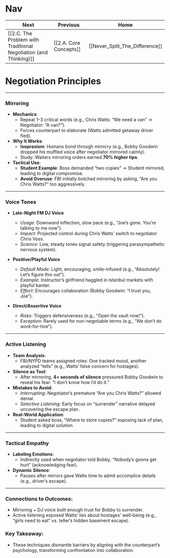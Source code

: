 # Nav 

| Next                                                             | Previous                           | Home                           |
| ---------------------------------------------------------------- | ---------------------------------- | ------------------------------ |
| [[2.C. The Problem with Traditional Negotiation (and Thinking)]] | [[2.A. Core Concepts]] | [[Never_Split_The_Difference]] |
# Negotiation Principles



---

### **Mirroring**

- **Mechanics**:
    - Repeat 1–3 critical words (e.g., Chris Watts: “We need a van” → Negotiator: “A van?”).
    - Forces counterpart to elaborate (Watts admitted getaway driver fled).
- **Why It Works**:
    - **Isopraxism**: Humans bond through mimicry (e.g., Bobby Goodwin dropped his muffled voice after negotiator mirrored calmly).
    - Study: Waiters mirroring orders earned **70% higher tips**.
- **Tactical Use**:
    - **Student Example**: Boss demanded “two copies” → Student mirrored, leading to digital compromise.
    - **Avoid Overuse**: FBI initially botched mirroring by asking, “Are you Chris Watts?” too aggressively.

---

### **Voice Tones**

- **Late-Night FM DJ Voice**
    
    - _Usage_: Downward inflection, slow pace (e.g., “Joe’s gone. You’re talking to me now”).
    - _Impact_: Projected control during Chris Watts’ switch to negotiator Chris Voss.
    - _Science_: Low, steady tones signal safety (triggering parasympathetic nervous system).
- **Positive/Playful Voice**
    
    - _Default Mode_: Light, encouraging, smile-infused (e.g., “Absolutely! Let’s figure this out”).
    - _Example_: Instructor’s girlfriend haggled in Istanbul markets with playful banter.
    - _Effect_: Encourages collaboration (Bobby Goodwin: “I trust you, Joe”).
- **Direct/Assertive Voice**
    
    - _Risks_: Triggers defensiveness (e.g., “Open the vault now!”).
    - _Exception_: Rarely used for non-negotiable terms (e.g., “We don’t do work-for-hire”).

---

### **Active Listening**

- **Team Analysis**:
    - FBI/NYPD teams assigned roles: One tracked mood, another analyzed “tells” (e.g., Watts’ false concern for hostages).
- **Silence as Tool**:
    - After mirroring, **4+ seconds of silence** pressured Bobby Goodwin to reveal his fear: “I don’t know how I’d do it.”
- **Mistakes to Avoid**:
    - _Interrupting_: Negotiator’s premature “Are you Chris Watts?” allowed denial.
    - _Selective Listening_: Early focus on “surrender” narrative delayed uncovering the escape plan.
- **Real-World Application**:
    - Student asked boss, “Where to store copies?” exposing lack of plan, leading to digital solution.

---

### **Tactical Empathy**

- **Labeling Emotions**:
    - Indirectly used when negotiator told Bobby, “Nobody’s gonna get hurt” (acknowledging fear).
- **Dynamic Silence**:
    - Pauses after mirrors gave Watts time to admit accomplice details (e.g., driver’s escape).

---

### **Connections to Outcomes**:

- Mirroring + DJ voice built enough trust for Bobby to surrender.
- Active listening exposed Watts’ lies about hostages’ well-being (e.g., “girls need to eat” vs. teller’s hidden basement escape).

### **Key Takeaway**:  
- These techniques dismantle barriers by aligning with the counterpart’s psychology, transforming confrontation into collaboration.